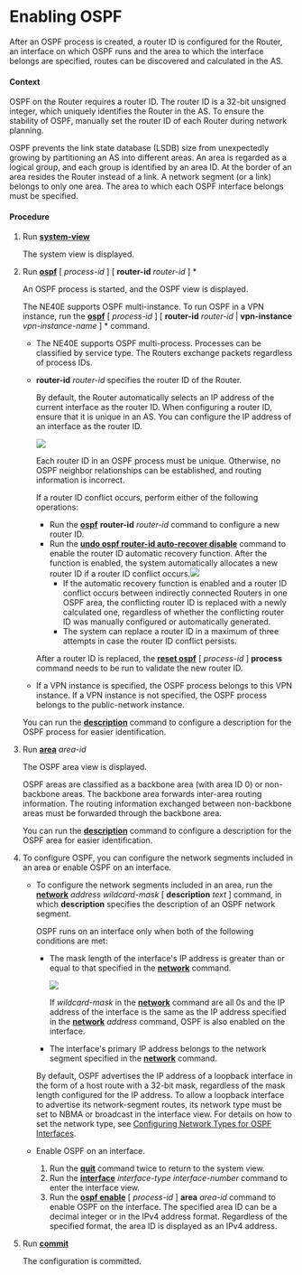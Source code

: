 Enabling OSPF
=============

After an OSPF process is created, a router ID is configured for the Router, an interface on which OSPF runs and the area to which the interface belongs are specified, routes can be discovered and calculated in the AS.

#### Context

OSPF on the Router requires a router ID. The router ID is a 32-bit unsigned integer, which uniquely identifies the Router in the AS. To ensure the stability of OSPF, manually set the router ID of each Router during network planning.

OSPF prevents the link state database (LSDB) size from unexpectedly growing by partitioning an AS into different areas. An area is regarded as a logical group, and each group is identified by an area ID. At the border of an area resides the Router instead of a link. A network segment (or a link) belongs to only one area. The area to which each OSPF interface belongs must be specified.


#### Procedure

1. Run [**system-view**](cmdqueryname=system-view)
   
   
   
   The system view is displayed.
2. Run [**ospf**](cmdqueryname=ospf) [ *process-id* ] [ **router-id** *router-id* ] \*
   
   
   
   An OSPF process is started, and the OSPF view is displayed.
   
   
   
   The NE40E supports OSPF multi-instance. To run OSPF in a VPN instance, run the [**ospf**](cmdqueryname=ospf) [ *process-id* ] [ **router-id** *router-id* | **vpn-instance** *vpn-instance-name* ] \* command.
   
   * The NE40E supports OSPF multi-process. Processes can be classified by service type. The Routers exchange packets regardless of process IDs.
   * **router-id** *router-id* specifies the router ID of the Router.
     
     By default, the Router automatically selects an IP address of the current interface as the router ID. When configuring a router ID, ensure that it is unique in an AS. You can configure the IP address of an interface as the router ID.
     
     ![](../../../../public_sys-resources/note_3.0-en-us.png) 
     
     Each router ID in an OSPF process must be unique. Otherwise, no OSPF neighbor relationships can be established, and routing information is incorrect.
     
     If a router ID conflict occurs, perform either of the following operations:
     
     + Run the [**ospf**](cmdqueryname=ospf) **router-id** *router-id* command to configure a new router ID.
     + Run the [**undo ospf router-id auto-recover disable**](cmdqueryname=undo+ospf+router-id+auto-recover+disable) command to enable the router ID automatic recovery function. After the function is enabled, the system automatically allocates a new router ID if a router ID conflict occurs.![](../../../../public_sys-resources/note_3.0-en-us.png) 
       - If the automatic recovery function is enabled and a router ID conflict occurs between indirectly connected Routers in one OSPF area, the conflicting router ID is replaced with a newly calculated one, regardless of whether the conflicting router ID was manually configured or automatically generated.
       - The system can replace a router ID in a maximum of three attempts in case the router ID conflict persists.
     
     After a router ID is replaced, the [**reset ospf**](cmdqueryname=reset+ospf) [ *process-id* ] **process** command needs to be run to validate the new router ID.
   * If a VPN instance is specified, the OSPF process belongs to this VPN instance. If a VPN instance is not specified, the OSPF process belongs to the public-network instance.
   
   You can run the [**description**](cmdqueryname=description) command to configure a description for the OSPF process for easier identification.
3. Run [**area**](cmdqueryname=area) *area-id*
   
   
   
   The OSPF area view is displayed.
   
   OSPF areas are classified as a backbone area (with area ID 0) or non-backbone areas. The backbone area forwards inter-area routing information. The routing information exchanged between non-backbone areas must be forwarded through the backbone area.
   
   You can run the [**description**](cmdqueryname=description) command to configure a description for the OSPF area for easier identification.
4. To configure OSPF, you can configure the network segments included in an area or enable OSPF on an interface.
   
   
   * To configure the network segments included in an area, run the [**network**](cmdqueryname=network) *address* *wildcard-mask* [ **description** *text* ] command, in which **description** specifies the description of an OSPF network segment.
     
     OSPF runs on an interface only when both of the following conditions are met:
     
     + The mask length of the interface's IP address is greater than or equal to that specified in the [**network**](cmdqueryname=network) command.
       
       ![](../../../../public_sys-resources/note_3.0-en-us.png) 
       
       If *wildcard-mask* in the [**network**](cmdqueryname=network) command are all 0s and the IP address of the interface is the same as the IP address specified in the [**network**](cmdqueryname=network) *address* command, OSPF is also enabled on the interface.
     + The interface's primary IP address belongs to the network segment specified in the [**network**](cmdqueryname=network) command.
     
     By default, OSPF advertises the IP address of a loopback interface in the form of a host route with a 32-bit mask, regardless of the mask length configured for the IP address. To allow a loopback interface to advertise its network-segment routes, its network type must be set to NBMA or broadcast in the interface view. For details on how to set the network type, see [Configuring Network Types for OSPF Interfaces](dc_vrp_ospf_cfg_2029.html).
   * Enable OSPF on an interface.
     1. Run the [**quit**](cmdqueryname=quit) command twice to return to the system view.
     2. Run the [**interface**](cmdqueryname=interface) *interface-type* *interface-number* command to enter the interface view.
     3. Run the [**ospf enable**](cmdqueryname=ospf+enable) [ *process-id* ] **area** *area-id* command to enable OSPF on the interface. The specified area ID can be a decimal integer or in the IPv4 address format. Regardless of the specified format, the area ID is displayed as an IPv4 address.
5. Run [**commit**](cmdqueryname=commit)
   
   
   
   The configuration is committed.